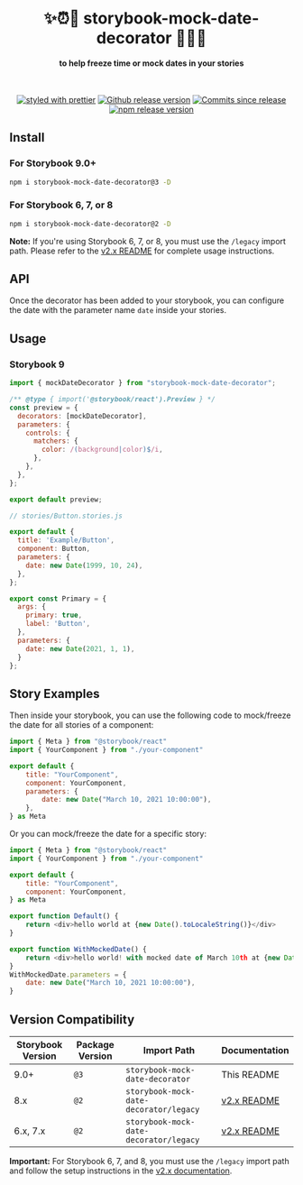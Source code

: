 <h1 align="center">✨⏰🥶 storybook-mock-date-decorator 🥶⏰✨</h1>

<div align="center">
  <strong>to help freeze time or mock dates in your stories</strong>
</div>
<br />
<br />
<div align="center">

[![styled with prettier](https://img.shields.io/badge/styled_with-prettier-ff69b4.svg)](https://github.com/prettier/prettier)
[![Github release version](https://img.shields.io/github/tag/bitttttten/storybook-mock-date-decorator.svg)](https://github.com/bitttttten/storybook-mock-date-decorator/releases)
[![Commits since release](https://img.shields.io/github/commits-since/bitttttten/storybook-mock-date-decorator/v3.0.0.svg)](https://github.com/bitttttten/storybook-mock-date-decorator/compare/v3.0.0...main)
[![npm release version](https://img.shields.io/npm/v/storybook-mock-date-decorator.svg)](https://www.npmjs.com/package/storybook-mock-date-decorator)

</div>

## Install

### For Storybook 9.0+

```sh
npm i storybook-mock-date-decorator@3 -D
```

### For Storybook 6, 7, or 8

```sh
npm i storybook-mock-date-decorator@2 -D
```

**Note:** If you're using Storybook 6, 7, or 8, you must use the `/legacy` import path. Please refer to the [v2.x README](https://github.com/bitttttten/storybook-mock-date-decorator/blob/v2.0.6/README.md) for complete usage instructions.

## API

Once the decorator has been added to your storybook, you can configure the date with the parameter name `date` inside your stories.

## Usage

### Storybook 9

```js
import { mockDateDecorator } from "storybook-mock-date-decorator";

/** @type { import('@storybook/react').Preview } */
const preview = {
  decorators: [mockDateDecorator],
  parameters: {
    controls: {
      matchers: {
        color: /(background|color)$/i,
      },
    },
  },
};

export default preview;
```

```js
// stories/Button.stories.js

export default {
  title: 'Example/Button',
  component: Button,
  parameters: {
    date: new Date(1999, 10, 24),
  },
};

export const Primary = {
  args: {
    primary: true,
    label: 'Button',
  },
  parameters: {
    date: new Date(2021, 1, 1),
  }
};
```

## Story Examples

Then inside your storybook, you can use the following code to mock/freeze the date for all stories of a component:

```js
import { Meta } from "@storybook/react"
import { YourComponent } from "./your-component"

export default {
	title: "YourComponent",
	component: YourComponent,
	parameters: {
		date: new Date("March 10, 2021 10:00:00"),
	},
} as Meta

```

Or you can mock/freeze the date for a specific story:

```js
import { Meta } from "@storybook/react"
import { YourComponent } from "./your-component"

export default {
	title: "YourComponent",
	component: YourComponent,
} as Meta

export function Default() {
    return <div>hello world at {new Date().toLocaleString()}</div>
}

export function WithMockedDate() {
    return <div>hello world! with mocked date of March 10th at {new Date().toLocaleString()}</div>
}
WithMockedDate.parameters = {
    date: new Date("March 10, 2021 10:00:00"),
}

```

## Version Compatibility

| Storybook Version | Package Version | Import Path | Documentation |
|-------------------|-----------------|-------------|---------------|
| 9.0+ | `@3` | `storybook-mock-date-decorator` | This README |
| 8.x | `@2` | `storybook-mock-date-decorator/legacy` | [v2.x README](https://github.com/bitttttten/storybook-mock-date-decorator/blob/v2.0.6/README.md) |
| 6.x, 7.x | `@2` | `storybook-mock-date-decorator/legacy` | [v2.x README](https://github.com/bitttttten/storybook-mock-date-decorator/blob/v2.0.6/README.md) |

**Important:** For Storybook 6, 7, and 8, you must use the `/legacy` import path and follow the setup instructions in the [v2.x documentation](https://github.com/bitttttten/storybook-mock-date-decorator/blob/v2.0.6/README.md).
